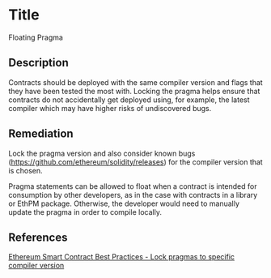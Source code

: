 # Title 
Floating Pragma 

## Description 
Contracts should be deployed with the same compiler version and flags that they have been tested the most with. Locking the pragma helps ensure that contracts do not accidentally get deployed using, for example, the latest compiler which may have higher risks of undiscovered bugs.

## Remediation
Lock the pragma version and also consider known bugs (https://github.com/ethereum/solidity/releases) for the compiler version that is chosen. 

Pragma statements can be allowed to float when a contract is intended for consumption by other developers, as in the case with contracts in a library or EthPM package. Otherwise, the developer would need to manually update the pragma in order to compile locally.

## References 
[Ethereum Smart Contract Best Practices - Lock pragmas to specific compiler version](https://consensys.github.io/smart-contract-best-practices/recommendations/#lock-pragmas-to-specific-compiler-version)


